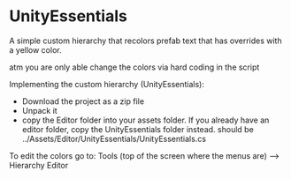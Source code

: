 # UnityEssentials
A simple custom hierarchy that recolors prefab text that has overrides with a yellow color.

atm you are only able change the colors via hard coding in the script


Implementing the custom hierarchy (UnityEssentials):
- Download the project as a zip file
- Unpack it
- copy the Editor folder into your assets folder. If you already have an editor folder, copy the UnityEssentials folder instead.
should be ../Assets/Editor/UnityEssentials/UnityEssentials.cs

To edit the colors go to: Tools (top of the screen where the menus are) --> Hierarchy Editor
